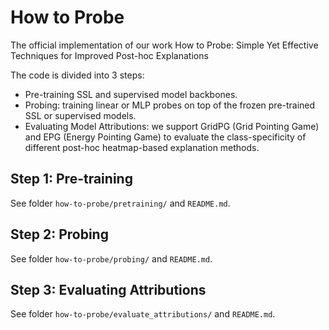 # How to Probe
The official implementation of our work How to Probe: Simple Yet Effective Techniques for Improved Post-hoc Explanations

The code is divided into 3 steps: 
* Pre-training SSL and supervised model backbones.
* Probing: training linear or MLP probes on top of the frozen pre-trained SSL or supervised models.
* Evaluating Model Attributions: we support GridPG (Grid Pointing Game) and EPG (Energy Pointing Game) to evaluate the class-specificity of different post-hoc heatmap-based explanation methods.

## Step 1: Pre-training
See folder `how-to-probe/pretraining/` and `README.md`.

## Step 2: Probing
See folder `how-to-probe/probing/` and `README.md`.

## Step 3: Evaluating Attributions
See folder `how-to-probe/evaluate_attributions/` and `README.md`.

